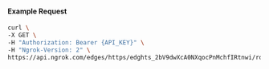 <!-- Code generated for API Clients. DO NOT EDIT. -->

#### Example Request

```bash
curl \
-X GET \
-H "Authorization: Bearer {API_KEY}" \
-H "Ngrok-Version: 2" \
https://api.ngrok.com/edges/https/edghts_2bV9dwXcA0NXqocPnMchfIRtnwi/routes/edghtsrt_2bV9dwtvpwlAxfYTsiij1dVQ7iE/user_agent_filter
```
